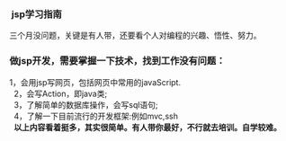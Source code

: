 ###  jsp学习指南
三个月没问题，关键是有人带，还要看个人对编程的兴趣、悟性、努力。
### 做jsp开发，需要掌握一下技术，找到工作没有问题：
1，会用jsp写网页，包括网页中常用的javaScript.<br>  
2，会写Action，即java类;<br>  
3，了解简单的数据库操作，会写sql语句; <br>  
4，了解一下目前流行的开发框架:例如mvc,ssh <br>  
**以上内容看着挺多，其实很简单。有人带你最好，不行就去培训。自学较难。**

